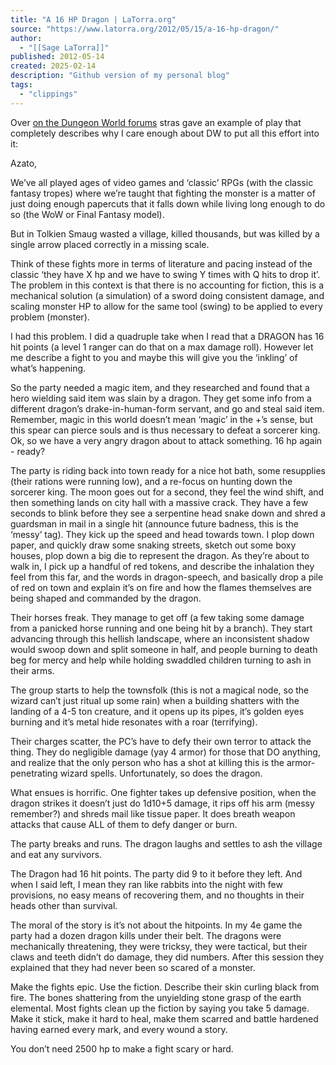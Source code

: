 ```yaml
---
title: "A 16 HP Dragon | LaTorra.org"
source: "https://www.latorra.org/2012/05/15/a-16-hp-dragon/"
author:
  - "[[Sage LaTorra]]"
published: 2012-05-14
created: 2025-02-14
description: "Github version of my personal blog"
tags:
  - "clippings"
---
```

Over [on the Dungeon World forums](http://apocalypse-world.com/forums/index.php?topic=2693.0) stras gave an example of play that completely describes why I care enough about DW to put all this effort into it:

Azato,

We’ve all played ages of video games and ‘classic’ RPGs (with the classic fantasy tropes) where we’re taught that fighting the monster is a matter of just doing enough papercuts that it falls down while living long enough to do so (the WoW or Final Fantasy model).

But in Tolkien Smaug wasted a village, killed thousands, but was killed by a single arrow placed correctly in a missing scale.

Think of these fights more in terms of literature and pacing instead of the classic ‘they have X hp and we have to swing Y times with Q hits to drop it’. The problem in this context is that there is no accounting for fiction, this is a mechanical solution (a simulation) of a sword doing consistent damage, and scaling monster HP to allow for the same tool (swing) to be applied to every problem (monster).

I had this problem. I did a quadruple take when I read that a DRAGON has 16 hit points (a level 1 ranger can do that on a max damage roll). However let me describe a fight to you and maybe this will give you the ‘inkling’ of what’s happening.

So the party needed a magic item, and they researched and found that a hero wielding said item was slain by a dragon. They get some info from a different dragon’s drake-in-human-form servant, and go and steal said item. Remember, magic in this world doesn’t mean ‘magic’ in the +’s sense, but this spear can pierce souls and is thus necessary to defeat a sorcerer king. Ok, so we have a very angry dragon about to attack something. 16 hp again - ready?

The party is riding back into town ready for a nice hot bath, some resupplies (their rations were running low), and a re-focus on hunting down the sorcerer king. The moon goes out for a second, they feel the wind shift, and then something lands on city hall with a massive crack. They have a few seconds to blink before they see a serpentine head snake down and shred a guardsman in mail in a single hit (announce future badness, this is the ‘messy’ tag). They kick up the speed and head towards town. I plop down paper, and quickly draw some snaking streets, sketch out some boxy houses, plop down a big die to represent the dragon. As they’re about to walk in, I pick up a handful of red tokens, and describe the inhalation they feel from this far, and the words in dragon-speech, and basically drop a pile of red on town and explain it’s on fire and how the flames themselves are being shaped and commanded by the dragon.

Their horses freak. They manage to get off (a few taking some damage from a panicked horse running and one being hit by a branch). They start advancing through this hellish landscape, where an inconsistent shadow would swoop down and split someone in half, and people burning to death beg for mercy and help while holding swaddled children turning to ash in their arms.

The group starts to help the townsfolk (this is not a magical node, so the wizard can’t just ritual up some rain) when a building shatters with the landing of a 4-5 ton creature, and it opens up its pipes, it’s golden eyes burning and it’s metal hide resonates with a roar (terrifying).

Their charges scatter, the PC’s have to defy their own terror to attack the thing. They do negligible damage (yay 4 armor) for those that DO anything, and realize that the only person who has a shot at killing this is the armor-penetrating wizard spells. Unfortunately, so does the dragon.

What ensues is horrific. One fighter takes up defensive position, when the dragon strikes it doesn’t just do 1d10+5 damage, it rips off his arm (messy remember?) and shreds mail like tissue paper. It does breath weapon attacks that cause ALL of them to defy danger or burn.

The party breaks and runs. The dragon laughs and settles to ash the village and eat any survivors.

The Dragon had 16 hit points. The party did 9 to it before they left. And when I said left, I mean they ran like rabbits into the night with few provisions, no easy means of recovering them, and no thoughts in their heads other than survival.

The moral of the story is it’s not about the hitpoints. In my 4e game the party had a dozen dragon kills under their belt. The dragons were mechanically threatening, they were tricksy, they were tactical, but their claws and teeth didn’t do damage, they did numbers. After this session they explained that they had never been so scared of a monster.

Make the fights epic. Use the fiction. Describe their skin curling black from fire. The bones shattering from the unyielding stone grasp of the earth elemental. Most fights clean up the fiction by saying you take 5 damage. Make it stick, make it hard to heal, make them scarred and battle hardened having earned every mark, and every wound a story.

You don’t need 2500 hp to make a fight scary or hard.